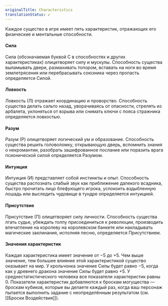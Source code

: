 ```yaml
---
originalTitle: Characteristics
translationStatus: ✔️
---
```


Каждое существо в игре имеет пять характеристик, отражающих его физические и ментальные способности.

#### Сила

Сила (обозначаемая буквой С в способностях и других характеристиках) олицетворяет силу и мускулы. Способность существа выламывать двери, размахивать топором, вставать на ноги во время землетрясения или перебрасывать союзника через пропасть определяется Силой.

#### Ловкость

Ловкость (Л) отражает координацию и проворство. Способность существа делать сальто назад, уворачиваясь от опасности, стрелять из арбалета, уклоняться от взрыва или снимать ключи с пояса стражника определяется ловкостью.

#### Разум

Разум (Р) олицетворяет логический ум и образование. Способность существа решить головоломку, открывающую дверь, вспомнить знания о некромантии, разобрать зашифрованное послание или поразить врага псионической силой определяется Разумом.

#### Интуиция

Интуиция (И) представляет собой инстинкты и опыт. Способность существа распознать слабый звук как приближение далекого всадника, быстро прочитать лицо блефующего игрока, успокоить вздыбленную лошадь или выследить чудовище в тундре определяется интуицией.

#### Присутствие

Присутствие (П) олицетворяет силу личности. Способность существа лгать судье, убеждать толпу присоединиться к революции, производить впечатление на королеву на королевском банкете или накладывать магические заклинания, исполняя песню, определяется Присутствием.

#### Значения характеристик

Каждая характеристика имеет значение от −5 до +5. Чем выше значение, тем большее влияние этой характеристикой существо оказывает на мир. У крольчонка значение Силы будет равно −5, когда как у древнего дракона значение Силы будет равно +5. У среднестатистического человека все показатели характеристик равны 0. Показатели характеристик добавляются к броскам могущества — броскам кубиков, которые вы делаете каждый раз, когда ваш персонаж пытается выполнить задание с неопределённым результатом (см. [[Броски Воздействия]]).